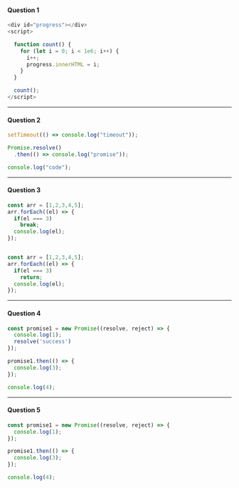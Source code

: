 
#### Question 1
```javascript
<div id="progress"></div>
<script>

  function count() {
    for (let i = 0; i < 1e6; i++) {
      i++;
      progress.innerHTML = i;
    }
  }

  count();
</script>
```
<hr/>

#### Question 2

```javascript
setTimeout(() => console.log("timeout"));

Promise.resolve()
  .then(() => console.log("promise"));

console.log("code");
```

<hr/>

#### Question 3

```javascript
const arr = [1,2,3,4,5];
arr.forEach((el) => {
  if(el === 3)
    break;
  console.log(el);
});


const arr = [1,2,3,4,5];
arr.forEach((el) => {
  if(el === 3)
    return;
  console.log(el);
});

```

<hr/>

#### Question 4

```javascript
const promise1 = new Promise((resolve, reject) => {
  console.log(1);
  resolve('success')
});

promise1.then(() => {
  console.log(3);
});

console.log(4);
```

<hr/>

#### Question 5

```javascript
const promise1 = new Promise((resolve, reject) => {
  console.log(1);
});

promise1.then(() => {
  console.log(3);
});

console.log(4);
```


